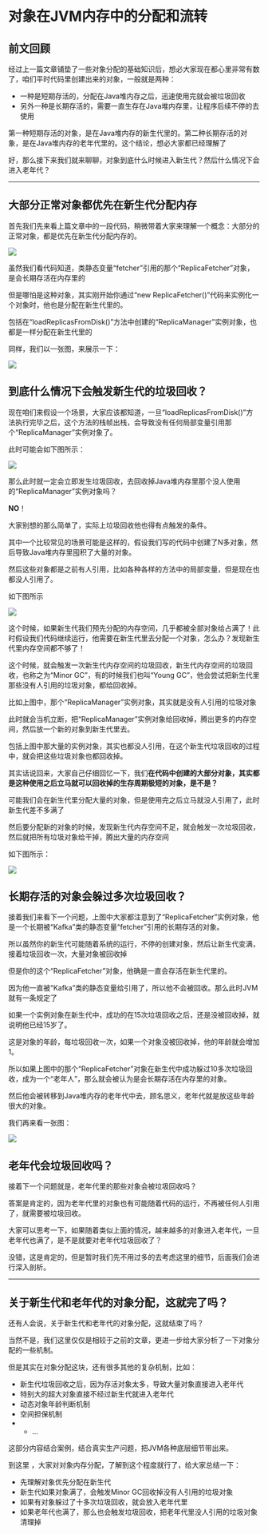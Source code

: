 # 对象在JVM内存中的分配和流转

## 前文回顾

经过上一篇文章铺垫了一些对象分配的基础知识后，想必大家现在都心里非常有数了，咱们平时代码里创建出来的对象，一般就是两种：

-  一种是短期存活的，分配在Java堆内存之后，迅速使用完就会被垃圾回收 
-  另外一种是长期存活的，需要一直生存在Java堆内存里，让程序后续不停的去使用 

第一种短期存活的对象，是在Java堆内存的新生代里的。第二种长期存活的对象，是在Java堆内存的老年代里的。这个结论，想必大家都已经理解了

好，那么接下来我们就来聊聊，对象到底什么时候进入新生代？然后什么情况下会进入老年代？

------



## 大部分正常对象都优先在新生代分配内存

首先我们先来看上篇文章中的一段代码，稍微带着大家来理解一个概念：大部分的正常对象，都是优先在新生代分配内存的。

![](image/44ee7d55eda18434cb00c3bbfc94d3db.png)

虽然我们看代码知道，类静态变量“fetcher”引用的那个“ReplicaFetcher”对象，是会长期存活在内存里的

但是哪怕是这种对象，其实刚开始你通过“new ReplicaFetcher()”代码来实例化一个对象时，他也是分配在新生代里的。

包括在“loadReplicasFromDisk()”方法中创建的“ReplicaManager”实例对象，也都是一样分配在新生代里的

同样，我们以一张图，来展示一下：

![](image/3d6ec26af2c1eb4956ab18d4bd8b9d06.png)



## 到底什么情况下会触发新生代的垃圾回收？

现在咱们来假设一个场景，大家应该都知道，一旦“loadReplicasFromDisk()”方法执行完毕之后，这个方法的栈帧出栈，会导致没有任何局部变量引用那个“ReplicaManager”实例对象了。

此时可能会如下图所示：

![](image/554985c0bdd83b4def68ccb39fc01e54.png)



那么此时就一定会立即发生垃圾回收，去回收掉Java堆内存里那个没人使用的“ReplicaManager”实例对象吗？

**NO**！

大家别想的那么简单了，实际上垃圾回收他也得有点触发的条件。

其中一个比较常见的场景可能是这样的，假设我们写的代码中创建了N多对象，然后导致Java堆内存里囤积了大量的对象。

然后这些对象都是之前有人引用，比如各种各样的方法中的局部变量，但是现在也都没人引用了。

如下图所示

![](image/08d74689de53180bff9bb28beb86bd72.png)



这个时候，如果新生代我们预先分配的内存空间，几乎都被全部对象给占满了！此时假设我们代码继续运行，他需要在新生代里去分配一个对象，怎么办？发现新生代里内存空间都不够了！

这个时候，就会触发一次新生代内存空间的垃圾回收，新生代内存空间的垃圾回收，也称之为“Minor GC”，有的时候我们也叫“Young GC”，他会尝试把新生代里那些没有人引用的垃圾对象，都给回收掉。

比如上图中，那个“ReplicaManager”实例对象，其实就是没有人引用的垃圾对象

此时就会当机立断，把“ReplicaManager”实例对象给回收掉，腾出更多的内存空间，然后放一个新的对象到新生代里去。

包括上图中那大量的实例对象，其实也都没人引用，在这个新生代垃圾回收的过程中，就会把这些垃圾对象也都回收掉。

其实话说回来，大家自己仔细回忆一下，我们**在代码中创建的大部分对象，其实都是这种使用之后立马就可以回收掉的生存周期极短的对象，是不是？**

可能我们会在新生代里分配大量的对象，但是使用完之后立马就没人引用了，此时新生代差不多满了

然后要分配新的对象的时候，发现新生代内存空间不足，就会触发一次垃圾回收，然后就把所有垃圾对象给干掉，腾出大量的内存空间

如下图所示：

![](image/fd2b826af38505de550dd3a9b2e36f0f.png)



## 长期存活的对象会躲过多次垃圾回收？

接着我们来看下一个问题，上图中大家都注意到了“ReplicaFetcher”实例对象，他是一个长期被“Kafka”类的静态变量“fetcher”引用的长期存活的对象。

所以虽然你的新生代可能随着系统的运行，不停的创建对象，然后让新生代变满，接着垃圾回收一次，大量对象被回收掉

但是你的这个“ReplicaFetcher”对象，他确是一直会存活在新生代里的。

因为他一直被“Kafka”类的静态变量给引用了，所以他不会被回收。那么此时JVM就有一条规定了

如果一个实例对象在新生代中，成功的在15次垃圾回收之后，还是没被回收掉，就说明他已经15岁了。

这是对象的年龄，每垃圾回收一次，如果一个对象没被回收掉，他的年龄就会增加1。

所以如果上图中的那个“ReplicaFetcher”对象在新生代中成功躲过10多次垃圾回收，成为一个“老年人”，那么就会被认为是会长期存活在内存里的对象。

然后他会被转移到Java堆内存的老年代中去，顾名思义，老年代就是放这些年龄很大的对象。

我们再来看一张图：

![](image/26d391d78f3afeb01db59829831a160a.png)



## 老年代会垃圾回收吗？

接着下一个问题就是，老年代里的那些对象会被垃圾回收吗？

答案是肯定的，因为老年代里的对象也有可能随着代码的运行，不再被任何人引用了，就需要被垃圾回收。

大家可以思考一下，如果随着类似上面的情况，越来越多的对象进入老年代，一旦老年代也满了，是不是就要对老年代垃圾回收了？

没错，这是肯定的，但是暂时我们先不用过多的去考虑这里的细节，后面我们会进行深入剖析。

------



## 关于新生代和老年代的对象分配，这就完了吗？

还有人会说，关于新生代和老年代的对象分配，这就结束了吗？

当然不是，我们这里仅仅是相较于之前的文章，更进一步给大家分析了一下对象分配的一些机制。

但是其实在对象分配这块，还有很多其他的复杂机制，比如：

-  新生代垃圾回收之后，因为存活对象太多，导致大量对象直接进入老年代 
-  特别大的超大对象直接不经过新生代就进入老年代 
-  动态对象年龄判断机制 
-  空间担保机制 
- - …

这部分内容结合案例，结合真实生产问题，把JVM各种底层细节带出来。

到这里 ，大家对对象内存分配，了解到这个程度就行了，给大家总结一下：

-  先理解对象优先分配在新生代 
-  新生代如果对象满了，会触发Minor GC回收掉没有人引用的垃圾对象 
-  如果有对象躲过了十多次垃圾回收，就会放入老年代里 
-  如果老年代也满了，那么也会触发垃圾回收，把老年代里没人引用的垃圾对象清理掉